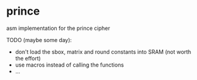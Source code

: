 # prince
asm implementation for the prince cipher

TODO (maybe some day):
- don't load the sbox, matrix and round constants into SRAM (not worth the effort)
- use macros instead of calling the functions
- ...
